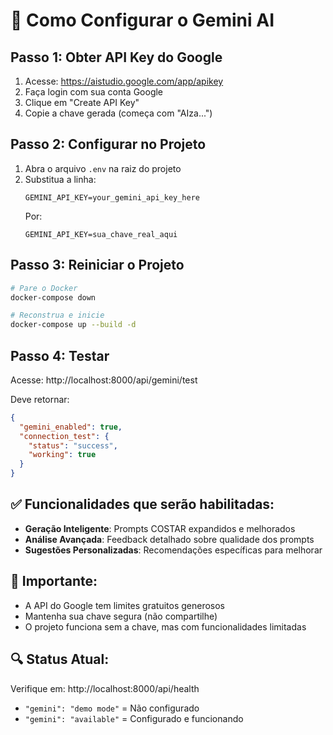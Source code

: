 # 🔑 Como Configurar o Gemini AI

## Passo 1: Obter API Key do Google

1. Acesse: https://aistudio.google.com/app/apikey
2. Faça login com sua conta Google
3. Clique em "Create API Key"
4. Copie a chave gerada (começa com "AIza...")

## Passo 2: Configurar no Projeto

1. Abra o arquivo `.env` na raiz do projeto
2. Substitua a linha:
   ```
   GEMINI_API_KEY=your_gemini_api_key_here
   ```
   Por:
   ```
   GEMINI_API_KEY=sua_chave_real_aqui
   ```

## Passo 3: Reiniciar o Projeto

```bash
# Pare o Docker
docker-compose down

# Reconstrua e inicie
docker-compose up --build -d
```

## Passo 4: Testar

Acesse: http://localhost:8000/api/gemini/test

Deve retornar:

```json
{
  "gemini_enabled": true,
  "connection_test": {
    "status": "success",
    "working": true
  }
}
```

## ✅ Funcionalidades que serão habilitadas:

- **Geração Inteligente**: Prompts COSTAR expandidos e melhorados
- **Análise Avançada**: Feedback detalhado sobre qualidade dos prompts
- **Sugestões Personalizadas**: Recomendações específicas para melhorar

## 🚨 Importante:

- A API do Google tem limites gratuitos generosos
- Mantenha sua chave segura (não compartilhe)
- O projeto funciona sem a chave, mas com funcionalidades limitadas

## 🔍 Status Atual:

Verifique em: http://localhost:8000/api/health

- `"gemini": "demo mode"` = Não configurado
- `"gemini": "available"` = Configurado e funcionando
